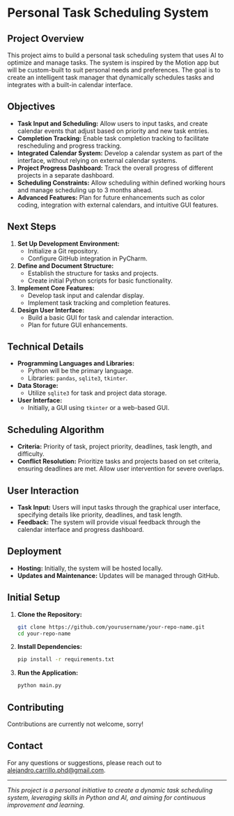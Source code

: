 # Personal Task Scheduling System

## Project Overview
This project aims to build a personal task scheduling system that uses AI to optimize and manage tasks. The system is inspired by the Motion app but will be custom-built to suit personal needs and preferences. The goal is to create an intelligent task manager that dynamically schedules tasks and integrates with a built-in calendar interface.

## Objectives
- **Task Input and Scheduling:** Allow users to input tasks, and create calendar events that adjust based on priority and new task entries.
- **Completion Tracking:** Enable task completion tracking to facilitate rescheduling and progress tracking.
- **Integrated Calendar System:** Develop a calendar system as part of the interface, without relying on external calendar systems.
- **Project Progress Dashboard:** Track the overall progress of different projects in a separate dashboard.
- **Scheduling Constraints:** Allow scheduling within defined working hours and manage scheduling up to 3 months ahead.
- **Advanced Features:** Plan for future enhancements such as color coding, integration with external calendars, and intuitive GUI features.

## Next Steps
1. **Set Up Development Environment:**
   - Initialize a Git repository.
   - Configure GitHub integration in PyCharm.
2. **Define and Document Structure:**
   - Establish the structure for tasks and projects.
   - Create initial Python scripts for basic functionality.
3. **Implement Core Features:**
   - Develop task input and calendar display.
   - Implement task tracking and completion features.
4. **Design User Interface:**
   - Build a basic GUI for task and calendar interaction.
   - Plan for future GUI enhancements.

## Technical Details
- **Programming Languages and Libraries:**
  - Python will be the primary language.
  - Libraries: `pandas`, `sqlite3`, `tkinter`.
- **Data Storage:**
  - Utilize `sqlite3` for task and project data storage.
- **User Interface:**
  - Initially, a GUI using `tkinter` or a web-based GUI.

## Scheduling Algorithm
- **Criteria:** Priority of task, project priority, deadlines, task length, and difficulty.
- **Conflict Resolution:** Prioritize tasks and projects based on set criteria, ensuring deadlines are met. Allow user intervention for severe overlaps.

## User Interaction
- **Task Input:** Users will input tasks through the graphical user interface, specifying details like priority, deadlines, and task length.
- **Feedback:** The system will provide visual feedback through the calendar interface and progress dashboard.

## Deployment
- **Hosting:** Initially, the system will be hosted locally.
- **Updates and Maintenance:** Updates will be managed through GitHub.

## Initial Setup
1. **Clone the Repository:**
    ```bash
    git clone https://github.com/yourusername/your-repo-name.git
    cd your-repo-name
    ```

2. **Install Dependencies:**
    ```bash
    pip install -r requirements.txt
    ```

3. **Run the Application:**
    ```bash
    python main.py
    ```

## Contributing
Contributions are currently not welcome, sorry!

## Contact
For any questions or suggestions, please reach out to alejandro.carrillo.phd@gmail.com.

---

*This project is a personal initiative to create a dynamic task scheduling system, leveraging skills in Python and AI, and aiming for continuous improvement and learning.*

